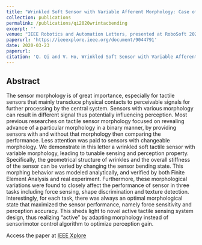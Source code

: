 ```yaml
---
title: "Wrinkled Soft Sensor with Variable Afferent Morphology: Case of Bending Actuation"
collection: publications
permalink: /publications/qi2020wrintacbending
excerpt: ''
venue: "IEEE Robotics and Automation Letters, presented at RoboSoft 2020"
paperurl: 'https://ieeexplore.ieee.org/document/9044791'
date: 2020-03-23
paperurl: 
citation: 'Q. Qi and V. Ho, Wrinkled Soft Sensor with Variable Afferent Morphology: Case of Bending Actuation. IEEE Robot. Autom. Lett.,vol. 5, no. 3, pp. 4102-4109, Jul. 2020.'
---
```


## Abstract
The sensor morphology is of great importance, especially for tactile sensors that mainly transduce physical contacts to perceivable signals for further processing by the central system. Sensors with various morphology can result in different signal thus potentially influencing perception. Most previous researches on tactile sensor morphology focused on revealing advance of a particular morphology in a binary manner, by providing sensors with and without that morphology then comparing the performance. Less attention was paid to sensors with changeable morphology. We demonstrate in this letter a wrinkled soft tactile sensor with variable morphology, leading to tunable sensing and perception property. Specifically, the geometrical structure of wrinkles and the overall stiffness of the sensor can be varied by changing the sensor bending state. This morphing behavior was modeled analytically, and verified by both Finite Element Analysis and real experiment. Furthermore, these morphological variations were found to closely affect the performance of sensor in three tasks including force sensing, shape discrimination and texture detection. Interestingly, for each task, there was always an optimal morphological state that maximized the sensor performance, namely force sensitivity and perception accuracy. This sheds light to novel active tactile sensing system design, thus realizing “active” by adapting morphology instead of sensorimotor control algorithm to optimize perception gain.

Access the paper at [IEEE Xplore](https://ieeexplore.ieee.org/document/9044791)
